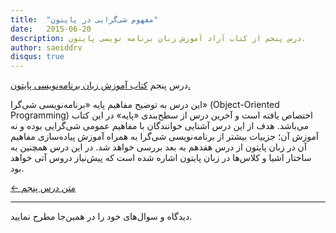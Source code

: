 ```yaml
---
title:  "مفهوم شی‌گرایی در پایتون"
date:   2015-06-20
description: درس پنجم از کتاب آزاد آموزش زبان برنامه نویسی پایتون.
author: saeiddrv
disqus: true
---
```


درس پنجم [کتاب آموزش زبان برنامه‌نویسی پایتون.](https://coderz.ir/python)


این درس به توضیح مفاهیم پایه «برنامه‌نویسی شی‌گرا» (Object-Oriented Programming) اختصاص یافته است و آخرین درس از سطح‌بندی «پایه» در این کتاب می‌باشد. هدف از این درس آشنایی خوانندگان با مفاهیم عمومی شی‌گرایی بوده و نه آموزش آن؛ جزییات بیشتر از برنامه‌نویسی شی‌گرا به همراه آموزش پیاده‌سازی مفاهیم آن در زبان پایتون از درس هفدهم به بعد بررسی خواهد شد. در این درس همچنین به ساختار اشیا و کلاس‌ها در زبان پایتون اشاره‌ شده است که پیش‌نیاز دروس آتی خواهد بود.


[← متن درس پنجم](https://python.coderz.ir/lessons/l05.html)

---

دیدگاه و سوال‌های خود را در همین‌جا مطرح نمایید.
